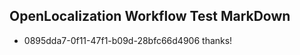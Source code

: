 ## OpenLocalization Workflow Test MarkDown
* 0895dda7-0f11-47f1-b09d-28bfc66d4906 thanks!

<!--HONumber=Aug16_HO2-->


